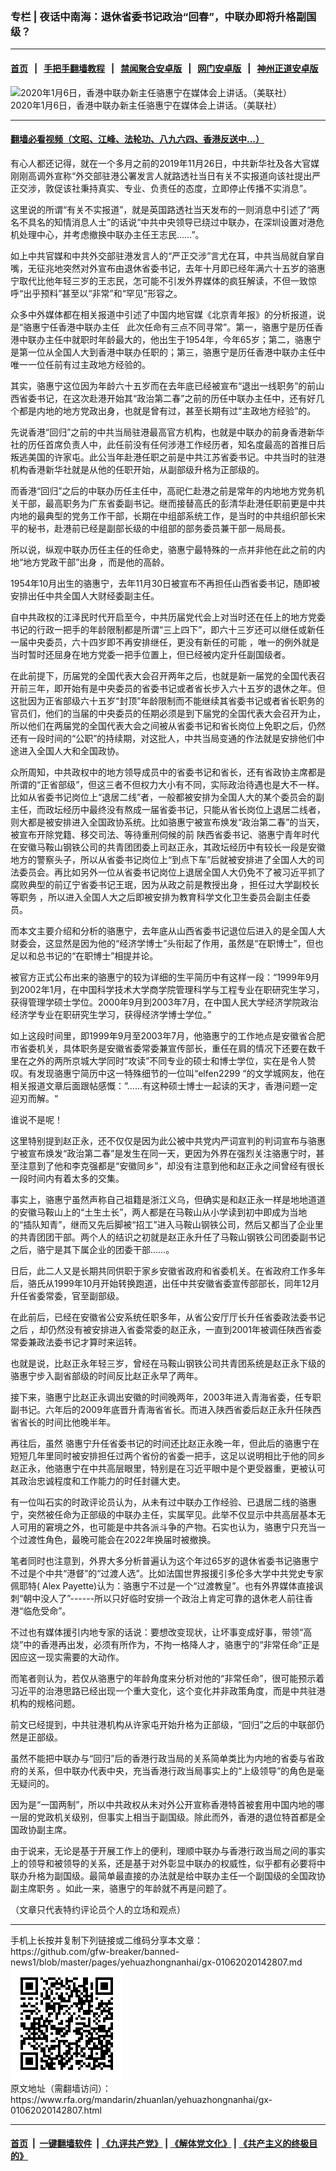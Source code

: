 ### 专栏 | 夜话中南海：退休省委书记政治“回春”，中联办即将升格副国级？
------------------------

#### [首页](https://github.com/gfw-breaker/banned-news1/blob/master/README.md) &nbsp;&nbsp;|&nbsp;&nbsp; [手把手翻墙教程](https://github.com/gfw-breaker/guides/wiki) &nbsp;&nbsp;|&nbsp;&nbsp; [禁闻聚合安卓版](https://github.com/gfw-breaker/bn-android) &nbsp;&nbsp;|&nbsp;&nbsp; [网门安卓版](https://github.com/oGate2/oGate) &nbsp;&nbsp;|&nbsp;&nbsp; [神州正道安卓版](https://github.com/SzzdOgate/update) 



<div id="headerimg">
 <img alt="2020年1月6日，香港中联办新主任骆惠宁在媒体会上讲话。（美联社）" src="https://www.rfa.org/mandarin/zhuanlan/yehuazhongnanhai/gx-01062020142807.html/yt0106v.jpg/image" title="2020年1月6日，香港中联办新主任骆惠宁在媒体会上讲话。（美联社）"/>
 <div id="headerimgcontents">
  <div id="headerimgcaption">
   <span>
    2020年1月6日，香港中联办新主任骆惠宁在媒体会上讲话。（美联社）
   </span>
   <!-- zoomattribute -->
  </div>
  <!-- headerimgcaption -->
 </div>
 <!-- headerimagecontents -->
</div>

<hr/>


#### [翻墙必看视频（文昭、江峰、法轮功、八九六四、香港反送中...）](http://167.172.214.107/home.html)

<div id="storytext">
 <div>
  <div class="slot_header">
  </div>
 </div>
 <p>
  有心人都还记得，就在一个多月之前的2019年11月26日，中共新华社及各大官媒刚刚高调外宣称“外交部驻港公署发言人就路透社当日有关不实报道向该社提出严正交涉，敦促该社秉持真实、专业、负责任的态度，立即停止传播不实消息”。
 </p>
 <p>
  这里说的所谓“有关不实报道”，就是英国路透社当天发布的一则消息中引述了“两名不具名的知情消息人士”的话说“中共中央领导已绕过中联办，在深圳设置对港危机处理中心，并考虑撤换中联办主任王志民……”。
 </p>
 <p>
  如上中共官媒和中共外交部驻港发言人的“严正交涉”言尤在耳，中共当局就自掌自嘴，无征兆地突然对外宣布由退休省委书记，去年十月即已经年满六十五岁的骆惠宁取代比他年轻三岁的王志民，怎可能不引发外界媒体的疯狂解读，不但一致惊呼“出乎预料”甚至以“非常”和“罕见”形容之。
 </p>
 <p>
  众多中外媒体都在相关报道中引述了中国内地官媒《北京青年报》的分析报道，说是“骆惠宁任香港中联办主任   此次任命有三点不同寻常”。第一，骆惠宁是历任香港中联办主任中就职时年龄最大的，他出生于1954年，今年65岁；第二，骆惠宁是第一位从全国人大到香港中联办任职的；第三，骆惠宁是历任香港中联办主任中唯一一位任前有过主政地方经验的。
 </p>
 <p>
  其实，骆惠宁这位因为年龄六十五岁而在去年底已经被宣布“退出一线职务”的前山西省委书记，在这次赴港开始其“政治第二春”之前的历任中联办主任中，还有好几个都是内地的地方党政出身，也就是曾有过，甚至长期有过“主政地方经验”的。
 </p>
 <p>
  先说香港“回归”之前的中共当局驻港最高官方机构，也就是中联办的前身香港新华社的历任首席负责人中，此任前没有任何涉港工作经历者，知名度最高的首推日后叛逃美国的许家屯。此公当年赴港任职之前是中共江苏省委书记。中共当时的驻港机构香港新华社就是从他的任职开始，从副部级升格为正部级的。
 </p>
 <p>
  而香港“回归”之后的中联办历任主任中，高祀仁赴港之前是常年的内地地方党务机关干部，最高职务为广东省委副书记。继而接替高氏的彭清华赴港任职前更是中共内地的最典型的党务工作干部，长期在中组部系统工作，是当时的中共组织部长宋平的秘书，赴港前已经是副部长级的中组部的部务委员兼干部一局局長。
 </p>
 <p>
  所以说，纵观中联办历任主任的任命史，骆惠宁最特殊的一点并非他在此之前的内地“地方党政干部”出身 ，而是他的高龄。
 </p>
 <p>
  1954年10月出生的骆惠宁，去年11月30日被宣布不再担任山西省委书记，随即被安排出任中共全国人大财经委副主任。
 </p>
 <p>
  自中共政权的江泽民时代开启至今，中共历届党代会上对当时还在任上的地方党委书记的行政一把手的年龄限制都是所谓“三上四下”，即六十三岁还可以继任或新任一届中央委员，六十四岁即不再安排继任，更没有新任的可能 ，唯一的例外就是当时暂时还屈身在地方党委一把手位置上，但已经被内定升任副国级者。
 </p>
 <p>
  在此前提下，历届党的全国代表大会召开两年之后，也就是新一届党的全国代表召开前三年，即开始有是中央委员的省委书记或者省长步入六十五岁的退休之年。但这批因为正省部级六十五岁“封顶”年龄限制而不能继续其省委书记或者省长职务的官员们，他们的当届的中央委员的任期必须是到下届党的全国代表大会召开为止，所以他们在两届党的全国代表大会之间被从省委书记和省长岗位上免职之后，仍然还有一段时间的“公职”的持续期，对这批人，中共当局变通的作法就是安排他们中途进入全国人大和全国政协。
 </p>
 <p>
  众所周知，中共政权中的地方领导成员中的省委书记和省长，还有省政协主席都是所谓的“正省部级”，但这三者不但权力大小有不同，实际政治待遇也是大不一样。比如从省委书记岗位上“退居二线”者，一般都被安排为全国人大的某个委员会的副主任，而政坛经历中最终没有熬成一届省委书记，只能从省长岗位上退居二线者，则大都是被安排进入全国政协系统。比如骆惠宁被宣布焕发“政治第二春”的当天，被宣布开除党籍、移交司法、等待重刑伺候的前 陕西省委书记、骆惠宁青年时代在安徽马鞍山钢铁公司的共青团团委上司赵正永，其政坛经历中有较长一段是安徽地方的警察头子，所以从省委书记岗位上“到点下车”后就被安排进了全国人大的司法委员会。再比如另外一位从省委书记岗位上退居全国人大仍免不了被习近平抓了腐败典型的前辽宁省委书记王珉，因为从政之前是教授出身 ，担任过大学副校长等职务 ，所以进入全国人大之后即被安排为教育科学文化卫生委员会副主任委员。
 </p>
 <p>
  而本文主要介绍和分析的骆惠宁，去年底从山西省委书记退位后进入的是全国人大财委会，这显然是因为他的“经济学博士”头衔起了作用，虽然是“在职博士”，但也足以和总书记的“在职博士”相提并论。
 </p>
 <p>
  被官方正式公布出来的骆惠宁的较为详细的生平简历中有这样一段：“1999年9月到2002年1月，在中国科学技术大学商学院管理科学与工程专业在职研究生学习，获得管理学硕士学位。2000年9月到2003年7月，在中国人民大学经济学院政治经济学专业在职研究生学习，获得经济学博士学位。”
 </p>
 <p>
  如上这段时间里，即1999年9月至2003年7月，他骆惠宁的工作地点是安徽省合肥市省委机关，具体职务是安徽省委常委兼宣传部长，重任在肩的情况下还要在数千里在之外的两所京城大学同时“攻读”不同专业的硕士和博士学位，实在是令人赞叹。有发现骆惠宁简历中这一特殊细节的一位叫“elfen2299 “的文学城网友，他在相关报道文章后面跟帖感慨：”……有这种硕士博士一起读的天才，香港问题一定迎刃而解。“
 </p>
 <p>
  谁说不是呢！
 </p>
 <p>
  这里特别提到赵正永，还不仅仅是因为此公被中共党内严词宣判的判词宣布与骆惠宁被宣布焕发“政治第二春”是发生在同一天，更因为外界在强烈关注骆惠宁时，甚至注意到了他和李克强都是“安徽同乡”，却没有注意到他和赵正永之间曾经有很长一段时间内有着太多的交集。
 </p>
 <p>
  事实上，骆惠宁虽然声称自己祖籍是浙江义乌，但确实是和赵正永一样是地地道道的安徽马鞍山上的“土生土长”，两人都是在马鞍山从小学读到初中即成为当地的“插队知青”，继而又先后脚被“招工”进入马鞍山钢铁公司，然后又都当了企业里的共青团团干部。两个人的结识之初就是赵正永升任了马鞍山钢铁公司团委副书记 之后，骆宁是其下属企业的团委干部……。
 </p>
 <p>
  日后，此二人又是长期共同供职于家乡安徽省政府和省委机关。在省政府工作多年后，骆氏从1999年10月开始转换跑道，出任中共安徽省委宣传部部长，同年12月升任省委常委，官至副部级。
 </p>
 <p>
  在此前后，已经在安徽省公安系统任职多年，从省公安厅厅长升任省委政法委书记之后 ，却仍然没有被安排进入省委常委的赵正永，一直到2001年被调任陕西省委常委兼政法委书记才算时来运转。
 </p>
 <p>
  也就是说，比赵正永年轻三岁，曾经在马鞍山钢铁公司共青团系统是赵正永下级的骆惠宁步入副省部级的时间反比赵正永早了两年。
 </p>
 <p>
  接下来，骆惠宁比赵正永调出安徽的时间晚两年，2003年进入青海省委，任专职副书记。六年后的2009年底晋升青海省省长。而进入陕西省委后赵正永升任陕西省省长的时间比他晚半年。
 </p>
 <p>
  再往后，虽然 骆惠宁升任省委书记的时间还比赵正永晚一年，但此后的骆惠宁在短短几年里同时被安排担任过两个省份的省委一把手，这足以说明相比于他的同乡赵正永，他骆惠宁在中共高层眼里，特别是在习近平眼中是个更受器重，更被认可其政治忠诚程度和工作能力的时任封疆大吏。
 </p>
 <p>
  有一位叫石实的时政评论员认为，从未有过中联办工作经验、已退居二线的骆惠宁，突然被任命为正部级的中联办主任，实属罕见。此举不仅显示中共高层基本无人可用的窘境之外，也可能是中共各派斗争的产物。石实也认为，骆惠宁只充当一个过渡性角色，最晚可能会在2022年换届时被撤换。
 </p>
 <p>
  笔者同时也注意到，外界大多分析普遍认为这个年过65岁的退休省委书记骆惠宁不过是个中共“港督”的“过渡人选”。比如法国世界报援引多伦多大学中共党史专家佩耶特( Alex Payette)认为：骆惠宁不过是一个“过渡教皇”。也有外界媒体直接讽刺“朝中没人了”------所以只好临时安排一个政治上肯定可靠的退休老人前往香港“临危受命”。
 </p>
 <p>
  不过也有媒体援引内地专家的话说：要想改变现状，让坏事变成好事，带领“高烧”中的香港再出发，必须有所作为，不拘一格降人才，骆惠宁的“非常任命”正是因应这一现实需要的大动作。
 </p>
 <p>
  而笔者则认为，若仅从骆惠宁的年龄角度来分析对他的“非常任命”，很可能预示着习近平的治港思路已经出现一个重大变化，这个变化并非政策角度，而是中共驻港机构的规格问题。
 </p>
 <p>
  前文已经提到，中共驻港机构从许家屯开始升格为正部级，“回归”之后的中联部仍然是正部级。
 </p>
 <p>
  虽然不能把中联办与“回归”后的香港行政当局的关系简单类比为内地的省委与省政府的关系，但中联办代表中央，充当香港行政当局事实上的“上级领导”的角色是毫无疑问的。
 </p>
 <p>
  因为是“一国两制”，所以中共政权从未对外公开宣称香港特首被套用中国内地的哪一层的党政机关级别，但事实上相当于副国级。除此而外，香港的退位特首都是全国政协副主席。
 </p>
 <p>
  由于说来，无论是基于开展工作上的便利，理顺中联办与香港行政当局之间的事实上的领导和被领导的关系，还是基于对外彰显中联办的权威性，似乎都有必要将中联办升格为副国级。最简单最直接的办法就是给中联办主任一个副国级的全国政协副主席职务 。如此一来，骆惠宁的年龄就不再是问题了。
 </p>
 <p>
  （文章只代表特约评论员个人的立场和观点）
 </p>
</div>

<hr/>
手机上长按并复制下列链接或二维码分享本文章：<br/>
https://github.com/gfw-breaker/banned-news1/blob/master/pages/yehuazhongnanhai/gx-01062020142807.md <br/>
<a href='https://github.com/gfw-breaker/banned-news1/blob/master/pages/yehuazhongnanhai/gx-01062020142807.md'><img src='https://github.com/gfw-breaker/banned-news1/blob/master/pages/yehuazhongnanhai/gx-01062020142807.md.png'/></a> <br/>
原文地址（需翻墙访问）：https://www.rfa.org/mandarin/zhuanlan/yehuazhongnanhai/gx-01062020142807.html


------------------------
#### [首页](https://github.com/gfw-breaker/banned-news1/blob/master/README.md) &nbsp;|&nbsp; [一键翻墙软件](https://github.com/gfw-breaker/nogfw/blob/master/README.md) &nbsp;| [《九评共产党》](https://github.com/gfw-breaker/9ping.md/blob/master/README.md#九评之一评共产党是什么) | [《解体党文化》](https://github.com/gfw-breaker/jtdwh.md/blob/master/README.md) | [《共产主义的终极目的》](https://github.com/gfw-breaker/gczydzjmd.md/blob/master/README.md)


<img src='http://gfw-breaker.win/banned-news/pages/yehuazhongnanhai/gx-01062020142807.md' width='0px' height='0px'/>